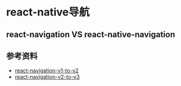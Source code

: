 # react-native导航

## react-navigation VS react-native-navigation


## 参考资料

* [react-navigation-v1-to-v2](https://shift.infinite.red/upgrading-from-react-navigation-v1-to-v2-312d932329ba)
* [react-navigation-v2-to-v3](https://medium.com/@snakindiaconsultancy/upgrading-from-react-navigation-v2-to-v3-14f931016a6b)
